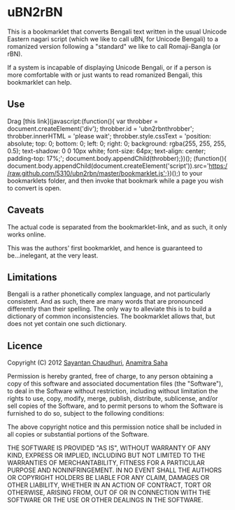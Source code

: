 uBN2rBN
=======

This is a bookmarklet that converts Bengali text written in the usual
Unicode Eastern nagari script (which we like to call uBN, for Unicode Bengali)
to a romanized version following a "standard" we like to call Romaji-Bangla
(or rBN).

If a system is incapable of displaying Unicode Bengali, or if a person is more comfortable with or just wants to read romanized Bengali, this bookmarklet can help.

Use
---

Drag [this link](javascript:(function(){  var throbber = document.createElement('div');   throbber.id = 'ubn2rbnthrobber';   throbber.innerHTML = 'please wait';   throbber.style.cssText = 'position: absolute; top: 0; bottom: 0; left: 0; right: 0; background: rgba(255, 255, 255, 0.5); text-shadow: 0 0 10px white; font-size: 64px; text-align: center; padding-top: 17%;';   document.body.appendChild(throbber);})(); (function(){  document.body.appendChild(document.createElement('script')).src='https://raw.github.com/5310/ubn2rbn/master/bookmarklet.js';})();) to your bookmarklets folder, and then invoke that bookmark while a page you wish to convert is open.

Caveats
-------

The actual code is separated from the bookmarklet-link, and as such, it only works online.

This was the authors' first bookmarklet, and hence is guaranteed to be...inelegant, at the very least.

Limitations
-----------

Bengali is a rather phonetically complex language, and not particularly consistent. And as such, there are many words that are pronounced differently than their spelling. The only way to alleviate this is to build a dictionary of common inconsistencies. The bookmarklet allows that, but does not yet contain one such dictionary.

Licence
-------

Copyright (C) 2012 [Sayantan Chaudhuri](https://github.com/5310), [Anamitra Saha](https://github.com/oni64)

Permission is hereby granted, free of charge, to any person obtaining a copy of this software and associated documentation files (the "Software"), to deal in the Software without restriction, including without limitation the rights to use, copy, modify, merge, publish, distribute, sublicense, and/or sell copies of the Software, and to permit persons to whom the Software is furnished to do so, subject to the following conditions:

The above copyright notice and this permission notice shall be included in all copies or substantial portions of the Software.

THE SOFTWARE IS PROVIDED "AS IS", WITHOUT WARRANTY OF ANY KIND, EXPRESS OR IMPLIED, INCLUDING BUT NOT LIMITED TO THE WARRANTIES OF MERCHANTABILITY, FITNESS FOR A PARTICULAR PURPOSE AND NONINFRINGEMENT. IN NO EVENT SHALL THE AUTHORS OR COPYRIGHT HOLDERS BE LIABLE FOR ANY CLAIM, DAMAGES OR OTHER LIABILITY, WHETHER IN AN ACTION OF CONTRACT, TORT OR OTHERWISE, ARISING FROM, OUT OF OR IN CONNECTION WITH THE SOFTWARE OR THE USE OR OTHER DEALINGS IN THE SOFTWARE.